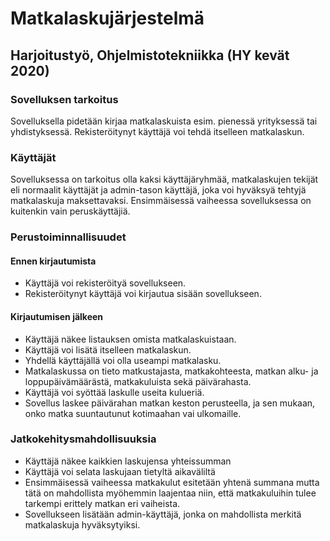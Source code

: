 # Matkalaskujärjestelmä
## Harjoitustyö, Ohjelmistotekniikka (HY kevät 2020)

### Sovelluksen tarkoitus
Sovelluksella pidetään kirjaa matkalaskuista esim. pienessä yrityksessä tai 
yhdistyksessä. Rekisteröitynyt käyttäjä voi tehdä itselleen matkalaskun.

### Käyttäjät
Sovelluksessa on tarkoitus olla kaksi käyttäjäryhmää, matkalaskujen tekijät 
eli normaalit käyttäjät ja admin-tason käyttäjä, joka voi hyväksyä tehtyjä 
matkalaskuja maksettavaksi. Ensimmäisessä vaiheessa sovelluksessa on kuitenkin
vain peruskäyttäjiä.

### Perustoiminnallisuudet
#### Ennen kirjautumista
* Käyttäjä voi rekisteröityä sovellukseen.
* Rekisteröitynyt käyttäjä voi kirjautua sisään sovellukseen.

#### Kirjautumisen jälkeen
* Käyttäjä näkee listauksen omista matkalaskuistaan.
* Käyttäjä voi lisätä itselleen matkalaskun. 
* Yhdellä käyttäjällä voi olla useampi matkalasku.
* Matkalaskussa on tieto matkustajasta, matkakohteesta, 
matkan alku- ja loppupäivämäärästä, matkakuluista sekä päivärahasta.
* Käyttäjä voi syöttää laskulle useita kulueriä.
* Sovellus laskee päivärahan matkan keston perusteella, ja sen mukaan,
onko matka suuntautunut kotimaahan vai ulkomaille.

### Jatkokehitysmahdollisuuksia
* Käyttäjä näkee kaikkien laskujensa yhteissumman 
* Käyttäjä voi selata laskujaan tietyltä aikaväliltä
* Ensimmäisessä vaiheessa matkakulut esitetään yhtenä summana mutta tätä on 
mahdollista myöhemmin laajentaa niin, että matkakuluihin tulee tarkempi 
erittely matkan eri vaiheista.
* Sovellukseen lisätään admin-käyttäjä, jonka on mahdollista merkitä 
matkalaskuja hyväksytyiksi.

